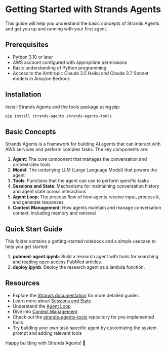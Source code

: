 # Getting Started with Strands Agents

This guide will help you understand the basic concepts of Strands Agents and get you up and running with your first agent.

## Prerequisites

- Python 3.10 or later
- AWS account configured with appropriate permissions
- Basic understanding of Python programming
- Access to the Anthropic Claude 3.5 Haiku and Claude 3.7 Sonnet models in Amazon Bedrock

## Installation

Install Strands Agents and the tools package using pip:

```bash
pip install strands-agents strands-agents-tools
```

## Basic Concepts

Strands Agents is a framework for building AI agents that can interact with AWS services and perform complex tasks. The key components are:

1. **Agent**: The core component that manages the conversation and orchestrates tools
2. **Model**: The underlying LLM (Large Language Model) that powers the agent
3. **Tools**: Functions that the agent can use to perform specific tasks
4. **Sessions and State**: Mechanisms for maintaining conversation history and agent state across interactions
5. **Agent Loop**: The process flow of how agents receive input, process it, and generate responses
6. **Context Management**: How agents maintain and manage conversation context, including memory and retrieval

## Quick Start Guide

This folder contains a getting-started notebook and a simple usecase to help you get started:

1. **pubmed-agent.ipynb**: Build a research agent with tools for searching and reading open access PubMed articles.
1. **deploy.ipynb**: Deploy the research agent as a lambda function.

## Resources

- Explore the [Strands documentation](https://strandsagents.com/latest/user-guide/quickstart/) for more detailed guides
- Learn more about [Sessions and State](https://strandsagents.com/latest/user-guide/concepts/agents/sessions-state)
- Understand the [Agent Loop](https://strandsagents.com/latest/user-guide/concepts/agents/agent-loop/)
- Dive into [Context Management](https://strandsagents.com/latest/user-guide/concepts/agents/context-management/)
- Check out the [strands-agents-tools](https://github.com/strands-agents/tools) repository for pre-implemented tools
- Try building your own task-specific agent by customizing the system prompt and adding relevant tools

Happy building with Strands Agents! 🚀